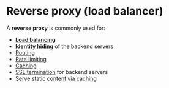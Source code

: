 # Reverse proxy (load balancer)

A **reverse proxy** is commonly used for:
* [**Load balancing**](../strategies/load-balancing.md)
* [**Identity hiding**](../core-functionalities/identity-hiding.md) of the backend servers
* [Routing](../core-functionalities/routing.md)
* [Rate limiting](../strategies/rate-limiting.md)
* [Caching](../strategies/caching.md)
* [SSL termination](../core-functionalities/ssl-encryption-and-decryption.md) for backend servers
* Serve static content via [caching](../strategies/caching.md)
